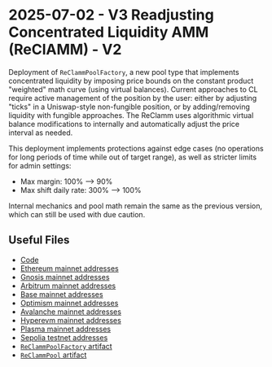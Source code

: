 # 2025-07-02 - V3 Readjusting Concentrated Liquidity AMM (ReClAMM) - V2

Deployment of `ReClammPoolFactory`, a new pool type that implements concentrated liquidity by imposing price bounds on the constant product "weighted" math curve (using virtual balances). Current approaches to CL require active management of the position by the user: either by adjusting "ticks" in a Uniswap-style non-fungible position, or by adding/removing liquidity with fungible approaches. The ReClamm uses algorithmic virtual balance modifications to internally and automatically adjust the price interval as needed.

This deployment implements protections against edge cases (no operations for long periods of time while out of target range), as well as stricter limits for admin settings:
- Max margin: 100% --> 90%
- Max shift daily rate: 300% --> 100%

Internal mechanics and pool math remain the same as the previous version, which can still be used with due caution.

## Useful Files

- [Code](https://github.com/balancer/reclamm/commit/7f33fe215df39cd39144c841266df4cea9b094ab)
- [Ethereum mainnet addresses](./output/mainnet.json)
- [Gnosis mainnet addresses](./output/gnosis.json)
- [Arbitrum mainnet addresses](./output/arbitrum.json)
- [Base mainnet addresses](./output/base.json)
- [Optimism mainnet addresses](./output/optimism.json)
- [Avalanche mainnet addresses](./output/avalanche.json)
- [Hyperevm mainnet addresses](./output/hyperevm.json)
- [Plasma mainnet addresses](./output/plasma.json)
- [Sepolia testnet addresses](./output/sepolia.json)
- [`ReClammPoolFactory` artifact](./artifact/ReClammPoolFactory.json)
- [`ReClammPool` artifact](./artifact/ReClammPool.json)

